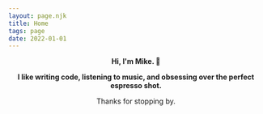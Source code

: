```yaml
---
layout: page.njk
title: Home
tags: page
date: 2022-01-01
---
```


<header id="hero">
  <p>  
    <strong class="highlight">Hi, I'm Mike. 👋</strong>
  </p>
  <p>
    <strong>
      I like writing code, listening to music, and obsessing over the perfect espresso shot.
    </strong>
  </p>
  <p>
    Thanks for stopping by. <span class="inline-portrait"></span>
  </p>
</header>
